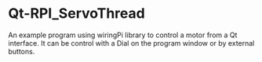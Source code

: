 # Qt-RPI_ServoThread
An example program using wiringPi library to control a motor from a Qt interface. It can be control with a Dial on the program window or by external buttons.
